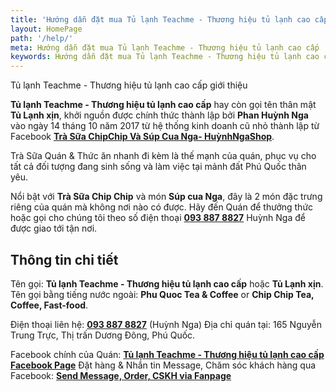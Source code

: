 ```yaml
---
title: 'Hướng dẫn đặt mua Tủ lạnh Teachme - Thương hiệu tủ lạnh cao cấp'
layout: HomePage
path: '/help/'
meta: Hướng dẫn đặt mua Tủ lạnh Teachme - Thương hiệu tủ lạnh cao cấp
keywords: Hướng dẫn đặt mua Tủ lạnh Teachme - Thương hiệu tủ lạnh cao cấp
---
```


Tủ lạnh Teachme - Thương hiệu tủ lạnh cao cấp giới thiệu

**Tủ lạnh Teachme - Thương hiệu tủ lạnh cao cấp** hay còn gọi tên thân mật **Tủ Lạnh xịn**, khởi nguồn được chính thức thành lập bởi **Phan Huỳnh Nga** vào ngày 14 tháng 10 năm 2017 từ hệ thống kinh doanh cũ nhỏ thành lập từ Facebook [**Trà Sữa ChipChip Và Súp Cua Nga- HuỳnhNgaShop**](https://www.facebook.com/HuynhNgaShop/?pnref=story).

Trà Sữa Quán & Thức ăn nhanh đi kèm là thế mạnh của quán, phục vụ cho tất cả đối tượng đang sinh sống và làm việc tại mảnh đất Phú Quốc thân yêu.

Nổi bật với **Trà Sữa Chip Chip** và món **Súp cua Nga**, đây là 2 món đặc trưng riêng của quán mà không nơi nào có được. Hãy đến Quán để thưởng thức hoặc gọi cho chúng tôi theo số điện thoại [**093 887 8827**](tel:+84-938-878-827) Huỳnh Nga để được giao tới tận nơi.

## Thông tin chi tiết

Tên gọi: **Tủ lạnh Teachme - Thương hiệu tủ lạnh cao cấp** hoặc **Tủ Lạnh xịn**.
Tên gọi bằng tiếng nước ngoài: **Phu Quoc Tea & Coffee** or **Chip Chip Tea, Coffee, Fast-food**.

Điện thoại liên hệ: [**093 887 8827**](tel:+84938878827) (Huỳnh Nga)
Địa chỉ quán tại: 165 Nguyễn Trung Trực, Thị trấn Dương Đông, Phú Quốc.

Facebook chính của Quán: [**Tủ lạnh Teachme - Thương hiệu tủ lạnh cao cấp Facebook Page**](https://www.facebook.com/phuquoctrasua)
Đặt hàng & Nhắn tin Message, Chăm sóc khách hàng qua Facebook: [**Send Message, Order, CSKH via Fanpage**](http://m.me/phuquoctrasua)
